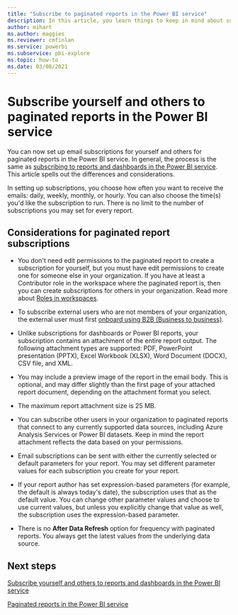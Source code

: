```yaml
---
title: "Subscribe to paginated reports in the Power BI service"
description: In this article, you learn things to keep in mind about subscribing to paginated reports in the Power BI service. 
author: mihart
ms.author: maggies
ms.reviewer: cmfinlan
ms.service: powerbi
ms.subservice: pbi-explore
ms.topic: how-to
ms.date: 03/08/2021
---
```


# Subscribe yourself and others to paginated reports in the Power BI service 

You can now set up email subscriptions for yourself and others for paginated reports in the Power BI service. In general, the process is the same as [subscribing to reports and dashboards in the Power BI service](end-user-subscribe.md). This article spells out the differences and considerations. 

In setting up subscriptions, you choose how often you want to receive the emails: daily, weekly, monthly, or hourly. You can also choose the time(s) you'd like the subscription to run. There is no limit to the number of subscriptions you may set for every report. 

## Considerations for paginated report subscriptions 

- You don't need edit permissions to the paginated report to create a subscription for yourself, but you must have edit permissions to create one for someone else in your organization. If you have at least a Contributor role in the workspace where the paginated report is, then you can create subscriptions for others in your organization. Read more about [Roles in workspaces](../collaborate-share/service-new-workspaces.md#roles-in-the-new-workspaces).

- To subscribe external users who are not members of your organization, the external user must first [onboard using B2B (Business to business)](/power-platform/admin/invite-users-azure-active-directory-b2b-collaborationd). 

- Unlike subscriptions for dashboards or Power BI reports, your subscription contains an attachment of the entire report output.  The following attachment types are supported: PDF, PowerPoint presentation (PPTX), Excel Workbook (XLSX), Word Document (DOCX), CSV file, and XML.

- You may include a preview image of the report in the email body.  This is optional, and may differ slightly than the first page of your attached report document, depending on the attachment format you select.

- The maximum report attachment size is 25 MB.

- You can subscribe other users in your organization to paginated reports that connect to any currently supported data sources, including Azure Analysis Services or Power BI datasets. Keep in mind the report attachment reflects the data based on your permissions. 

- Email subscriptions can be sent with either the currently selected or default parameters for your report.  You may set different parameter values for each subscription you create for your report. 

- If your report author has set expression-based parameters (for example, the default is always today's date), the subscription uses that as the default value. You can change other parameter values and choose to use current values, but unless you explicitly change that value as well, the subscription uses the expression-based parameter.

- There is no **After Data Refresh** option for frequency with paginated reports. You always get the latest values from the underlying data source. 

## Next steps

[Subscribe yourself and others to reports and dashboards in the Power BI service](../collaborate-share/service-report-subscribe.md)

[Paginated reports in the Power BI service](end-user-paginated-report.md)